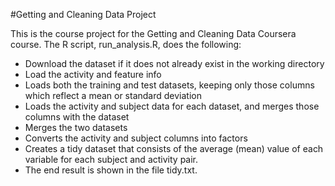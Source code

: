 #Getting and Cleaning Data Project  

This is the course project for the Getting and Cleaning Data Coursera course. The R script, run_analysis.R, does the following:

- Download the dataset if it does not already exist in the working directory
- Load the activity and feature info
- Loads both the training and test datasets, keeping only those columns which reflect a mean or standard deviation
- Loads the activity and subject data for each dataset, and merges those columns with the dataset
- Merges the two datasets
- Converts the activity and subject columns into factors
- Creates a tidy dataset that consists of the average (mean) value of each variable for each subject and activity pair.
- The end result is shown in the file tidy.txt.
